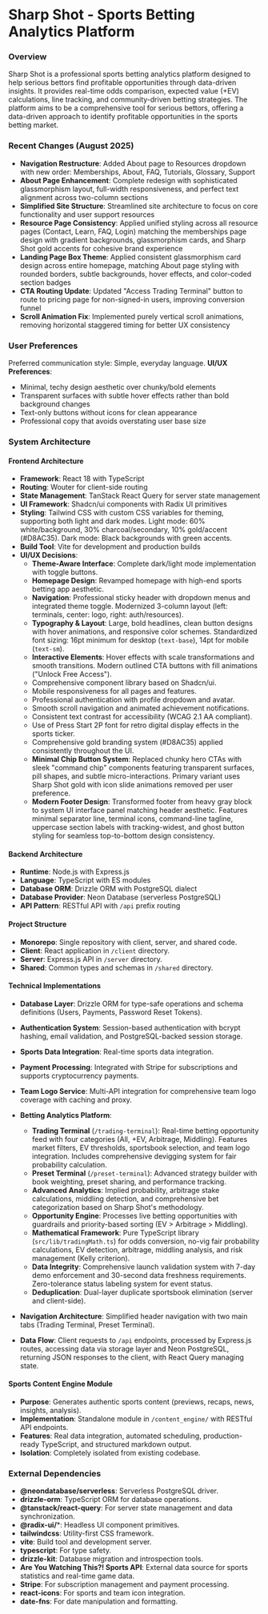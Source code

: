 # Sharp Shot - Sports Betting Analytics Platform

### Overview
Sharp Shot is a professional sports betting analytics platform designed to help serious bettors find profitable opportunities through data-driven insights. It provides real-time odds comparison, expected value (+EV) calculations, line tracking, and community-driven betting strategies. The platform aims to be a comprehensive tool for serious bettors, offering a data-driven approach to identify profitable opportunities in the sports betting market.

### Recent Changes (August 2025)
- **Navigation Restructure**: Added About page to Resources dropdown with new order: Memberships, About, FAQ, Tutorials, Glossary, Support
- **About Page Enhancement**: Complete redesign with sophisticated glassmorphism layout, full-width responsiveness, and perfect text alignment across two-column sections
- **Simplified Site Structure**: Streamlined site architecture to focus on core functionality and user support resources
- **Resource Page Consistency**: Applied unified styling across all resource pages (Contact, Learn, FAQ, Login) matching the memberships page design with gradient backgrounds, glassmorphism cards, and Sharp Shot gold accents for cohesive brand experience
- **Landing Page Box Theme**: Applied consistent glassmorphism card design across entire homepage, matching About page styling with rounded borders, subtle backgrounds, hover effects, and color-coded section badges
- **CTA Routing Update**: Updated "Access Trading Terminal" button to route to pricing page for non-signed-in users, improving conversion funnel
- **Scroll Animation Fix**: Implemented purely vertical scroll animations, removing horizontal staggered timing for better UX consistency

### User Preferences
Preferred communication style: Simple, everyday language.
**UI/UX Preferences**:
- Minimal, techy design aesthetic over chunky/bold elements
- Transparent surfaces with subtle hover effects rather than bold background changes
- Text-only buttons without icons for clean appearance
- Professional copy that avoids overstating user base size

### System Architecture

#### Frontend Architecture
- **Framework**: React 18 with TypeScript
- **Routing**: Wouter for client-side routing
- **State Management**: TanStack React Query for server state management
- **UI Framework**: Shadcn/ui components with Radix UI primitives
- **Styling**: Tailwind CSS with custom CSS variables for theming, supporting both light and dark modes. Light mode: 60% white/background, 30% charcoal/secondary, 10% gold/accent (#D8AC35). Dark mode: Black backgrounds with green accents.
- **Build Tool**: Vite for development and production builds
- **UI/UX Decisions**:
    - **Theme-Aware Interface**: Complete dark/light mode implementation with toggle buttons.
    - **Homepage Design**: Revamped homepage with high-end sports betting app aesthetic.
    - **Navigation**: Professional sticky header with dropdown menus and integrated theme toggle. Modernized 3-column layout (left: terminals, center: logo, right: auth/resources).
    - **Typography & Layout**: Large, bold headlines, clean button designs with hover animations, and responsive color schemes. Standardized font sizing: 16pt minimum for desktop (`text-base`), 14pt for mobile (`text-sm`).
    - **Interactive Elements**: Hover effects with scale transformations and smooth transitions. Modern outlined CTA buttons with fill animations ("Unlock Free Access").
    - Comprehensive component library based on Shadcn/ui.
    - Mobile responsiveness for all pages and features.
    - Professional authentication with profile dropdown and avatar.
    - Smooth scroll navigation and animated achievement notifications.
    - Consistent text contrast for accessibility (WCAG 2.1 AA compliant).
    - Use of Press Start 2P font for retro digital display effects in the sports ticker.
    - Comprehensive gold branding system (#D8AC35) applied consistently throughout the UI.
    - **Minimal Chip Button System**: Replaced chunky hero CTAs with sleek "command chip" components featuring transparent surfaces, pill shapes, and subtle micro-interactions. Primary variant uses Sharp Shot gold with icon slide animations removed per user preference.
    - **Modern Footer Design**: Transformed footer from heavy gray block to system UI interface panel matching header aesthetic. Features minimal separator line, terminal icons, command-line tagline, uppercase section labels with tracking-widest, and ghost button styling for seamless top-to-bottom design consistency.

#### Backend Architecture
- **Runtime**: Node.js with Express.js
- **Language**: TypeScript with ES modules
- **Database ORM**: Drizzle ORM with PostgreSQL dialect
- **Database Provider**: Neon Database (serverless PostgreSQL)
- **API Pattern**: RESTful API with `/api` prefix routing

#### Project Structure
- **Monorepo**: Single repository with client, server, and shared code.
- **Client**: React application in `/client` directory.
- **Server**: Express.js API in `/server` directory.
- **Shared**: Common types and schemas in `/shared` directory.

#### Technical Implementations
- **Database Layer**: Drizzle ORM for type-safe operations and schema definitions (Users, Payments, Password Reset Tokens).
- **Authentication System**: Session-based authentication with bcrypt hashing, email validation, and PostgreSQL-backed session storage.
- **Sports Data Integration**: Real-time sports data integration.
- **Payment Processing**: Integrated with Stripe for subscriptions and supports cryptocurrency payments.
- **Team Logo Service**: Multi-API integration for comprehensive team logo coverage with caching and proxy.
- **Betting Analytics Platform**:
    - **Trading Terminal** (`/trading-terminal`): Real-time betting opportunity feed with four categories (All, +EV, Arbitrage, Middling). Features market filters, EV thresholds, sportsbook selection, and team logo integration. Includes comprehensive devigging system for fair probability calculation.
    - **Preset Terminal** (`/preset-terminal`): Advanced strategy builder with book weighting, preset sharing, and performance tracking.
    - **Advanced Analytics**: Implied probability, arbitrage stake calculations, middling detection, and comprehensive bet categorization based on Sharp Shot's methodology.
    - **Opportunity Engine**: Processes live betting opportunities with guardrails and priority-based sorting (EV > Arbitrage > Middling).
    - **Mathematical Framework**: Pure TypeScript library (`src/lib/tradingMath.ts`) for odds conversion, no-vig fair probability calculations, EV detection, arbitrage, middling analysis, and risk management (Kelly criterion).
    - **Data Integrity**: Comprehensive launch validation system with 7-day demo enforcement and 30-second data freshness requirements. Zero-tolerance status labeling system for event status.
    - **Deduplication**: Dual-layer duplicate sportsbook elimination (server and client-side).

- **Navigation Architecture**: Simplified header navigation with two main tabs (Trading Terminal, Preset Terminal).
- **Data Flow**: Client requests to `/api` endpoints, processed by Express.js routes, accessing data via storage layer and Neon PostgreSQL, returning JSON responses to the client, with React Query managing state.

#### Sports Content Engine Module
- **Purpose**: Generates authentic sports content (previews, recaps, news, insights, analysis).
- **Implementation**: Standalone module in `/content_engine/` with RESTful API endpoints.
- **Features**: Real data integration, automated scheduling, production-ready TypeScript, and structured markdown output.
- **Isolation**: Completely isolated from existing codebase.

### External Dependencies

- **@neondatabase/serverless**: Serverless PostgreSQL driver.
- **drizzle-orm**: TypeScript ORM for database operations.
- **@tanstack/react-query**: For server state management and data synchronization.
- **@radix-ui/***: Headless UI component primitives.
- **tailwindcss**: Utility-first CSS framework.
- **vite**: Build tool and development server.
- **typescript**: For type safety.
- **drizzle-kit**: Database migration and introspection tools.
- **Are You Watching This?! Sports API**: External data source for sports statistics and real-time game data.
- **Stripe**: For subscription management and payment processing.
- **react-icons**: For sports and team icon integration.
- **date-fns**: For date manipulation and formatting.